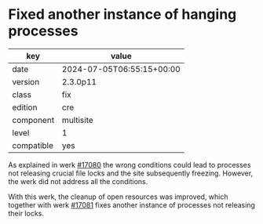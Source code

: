 [//]: # (werk v2)
# Fixed another instance of hanging processes

key        | value
---------- | ---
date       | 2024-07-05T06:55:15+00:00
version    | 2.3.0p11
class      | fix
edition    | cre
component  | multisite
level      | 1
compatible | yes

As explained in werk [#17080](https://checkmk.com/werk/17080) the wrong conditions could lead to processes not releasing crucial file locks and the site subsequently freezing.
However, the werk did not address all the conditions.

With this werk, the cleanup of open resources was improved, which together with werk [#17081](https://checkmk.com/werk/17081) fixes another instance of processes not releasing their locks.
